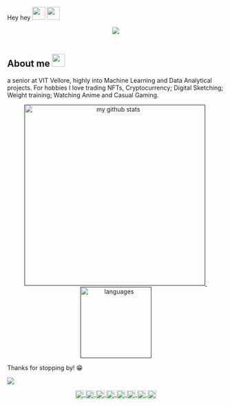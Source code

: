 <p>Hey hey
    <img src="https://media.giphy.com/media/hvRJCLFzcasrR4ia7z/giphy.gif" width="30px">
    <img src="https://emojis.slackmojis.com/emojis/images/1531849430/4246/blob-sunglasses.gif?1531849430" width="30"/> </p>

<div align="center"><img src="https://raw.githubusercontent.com/avats101/avats101/master/ezgif.com-video-to-gif.gif"></div>
<br>

                                                                     
## About me <img src="https://media.giphy.com/media/WUlplcMpOCEmTGBtBW/giphy.gif" width="30">
 
a senior at VIT Vellore, highly into Machine Learning and Data Analytical projects. For hobbies I love trading NFTs, Cryptocurrency; Digital Sketching; Weight training; Watching Anime and Casual Gaming.


<a align="center" href="">
<p align="center">
<img src="https://github-readme-stats.vercel.app/api?username=avats101&show_icons=true&theme=tokyonight" alt="my github stats" width="420"/>&nbsp;
    <img src="https://github-readme-stats.vercel.app/api/top-langs/?username=avats101&layout=compact&theme=tokyonight" alt="languages" height="165">
</p>
</a>


Thanks for stopping by! 😁

![](https://komarev.com/ghpvc/?username=avats101&color=green&label=Visitors)

<p align="center">

<a href="https://avats101.github.io/" target="blank">
<img align="center" src="https://www.svgrepo.com/show/447845/website-click.svg" alt="@avats101" height="20" width="20" />
</a>

<a href="https://medium.com/@avats101" target="blank">
<img align="center" src="https://cdn.jsdelivr.net/npm/simple-icons@3.0.1/icons/medium.svg" alt="@avats101" height="20" width="20" />
</a>

<a href="https://www.linkedin.com/in/aryan-vats/" target="blank">
<img align="center" src="https://cdn.jsdelivr.net/npm/simple-icons@3.0.1/icons/linkedin.svg" alt="avats101" height="20" width="20" />
</a>

<a href="https://twitter.com/avats101" target="blank">
<img align="center" src="https://cdn.jsdelivr.net/npm/simple-icons@3.0.1/icons/twitter.svg" alt="avats101" height="20" width="20" />
</a>

<a href="https://www.reddit.com/user/avats101" target="blank">
<img align="center" src="https://cdn.jsdelivr.net/npm/simple-icons@3.0.1/icons/reddit.svg" alt="avats101" height="20" width="20" />
</a>
<a href="https://github.com/avats101" target="blank">
<img align="center" src="https://cdn.jsdelivr.net/npm/simple-icons@3.0.1/icons/github.svg" alt="avats101" height="20" width="20" />
</a>

<a href="https://t.me/avats101" target="blank">
<img align="center" src="https://cdn.jsdelivr.net/npm/simple-icons@3.0.1/icons/telegram.svg" alt="avats101" height="20" width="20" />
</a>

<a href="https://open.spotify.com/user/31fomsrysxc4oh72iku4xrwdlxf4?si=42dd795401da4f15" target="blank">
<img align="center" src="https://cdn.jsdelivr.net/npm/simple-icons@3.0.1/icons/spotify.svg" alt="avats101" height="20" width="20" />
</a>

</p> 
